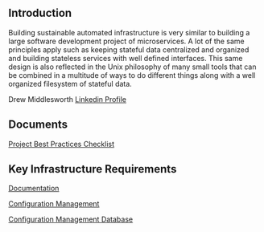 ## Introduction

Building sustainable automated infrastructure is very similar to building a large software development project of microservices. A lot of the same principles apply such as keeping stateful data centralized and organized and building stateless services with well defined interfaces. This same design is also reflected in the Unix philosophy of many small tools that can be combined in a multitude of ways to do different things along with a well organized filesystem of stateful data. 

Drew Middlesworth
[Linkedin Profile](https://www.linkedin.com/in/andrewmiddlesworth/)

## Documents

[Project Best Practices Checklist](best-practices.html)

## Key Infrastructure Requirements

[Documentation](documentation.html)

[Configuration Management](configuration-management.html)

[Configuration Management Database](configuration-management-database.html)
